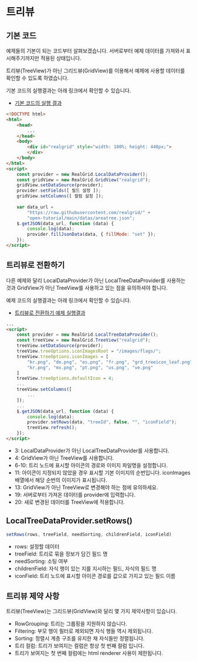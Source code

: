 # 트리뷰


## 기본 코드

예제들의 기본이 되는 코드부터 살펴보겠습니다.
서버로부터 예제 데이터를 가져와서 표시해주기까지만 적용된 상태입니다.

트리뷰(TreeView)가 아닌 그리드뷰(GridView)를 이용해서 예제에 사용할 데이터를 확인할 수 있도록 하였습니다.

기본 코드의 실행결과는 아래 링크에서 확인할 수 있습니다.
* [기본 코드의 실행 결과](http://10bun.tv/samples/realgrid2/part-2/03/step-00.html)

``` html
<!DOCTYPE html>
<html>
	<head>
        ...
	</head>
	<body>
		<div id="realgrid" style="width: 100%; height: 440px;">
		</div>
	</body>
</html>
<script>
    const provider = new RealGrid.LocalDataProvider();
    const gridView = new RealGrid.GridView("realgrid");
    gridView.setDataSource(provider);
    provider.setFields([ 필드 설정 ]);
    gridView.setColumns([ 컬럼 설정 ]);
	
    var data_url = 
		"https://raw.githubusercontent.com/realgrid/" +
    	"open-tutorial/main/datas/areatree.json";
    $.getJSON(data_url, function (data) {
        console.log(data);
        provider.fillJsonData(data, { fillMode: "set" });
    });
</script>
```


## 트리뷰로 전환하기

다른 예제와 달리 LocalDataProvider가 아닌 LocalTreeDataProvider를 사용하는 것과
GridView가 아닌 TreeView를 사용하고 있는 점을 유의하셔야 합니다.

예제 코드의 실행결과는 아래 링크에서 확인할 수 있습니다.
* [트리뷰로 전환하기 예제 실행결과](http://10bun.tv/samples/realgrid2/part-2/03/step-01.html)

``` html
...
<script>
    const provider = new RealGrid.LocalTreeDataProvider();
    const treeView = new RealGrid.TreeView("realgrid");
    treeView.setDataSource(provider);
    treeView.treeOptions.iconImagesRoot = "/images/flags/";
    treeView.treeOptions.iconImages = [
        "kr.png", "de.png", "es.png", "fr.png", "grd_treeicon_leaf.png", "hu.png", "is.png",
        "kr.png", "mx.png", "pt.png", "us.png", "ve.png"
    ]
    treeView.treeOptions.defaultIcon = 4;
	...
    treeView.setColumns([
		...
    ]);
	...
    $.getJSON(data_url, function (data) {
        console.log(data);
        provider.setRows(data, "treeId", false, "", "iconField");
        treeView.refresh();
    });
</script>
```
* 3: LocalDataProvider가 아닌 LocalTreeDataProvider를 사용합니다.
* 4: GridView가 아닌 TreeView를 사용합니다.
* 6-10: 트리 노드에 표시할 아이콘의 경로와 이미지 파일명을 설정합니다.
* 11: 아이콘이 지정되지 않았을 경우 표시할 기본 이미지의 순번입니다. iconImages 배열에서 해당 순번의 이미지가 표시됩니다.
* 13: GridView가 아닌 TreeView로 변경해야 하는 점에 유의하세요.
* 19: 서버로부터 가져온 데이터를 provider에 입력합니다.
* 20: 새로 변경된 데이터를 TreeView에 적용합니다.


## LocalTreeDataProvider.setRows()

``` js
setRows(rows, treeField, needSorting, childrenField, iconField)
```
* rows: 설정할 데이터
* treeField: 트리로 묶을 정보가 담긴 필드 명
* needSorting: 소팅 여부
* childrenField: 자식 행이 있는 지를 지시하는 필드, 자식의 필드 명
* iconField: 트리 노드에 표시할 아이콘 경로를 값으로 가지고 있는 필드 이름


## 트리뷰 제약 사항

트리뷰(TreeView)는 그리드뷰(GridView)와 달리 몇 가지 제약사항이 있습니다.
* RowGrouping: 트리는 그룹핑을 지원하지 않습니다.
* Filtering: 부모 행이 필터로 제외되면 자식 행들 역시 제외됩니다.
* Sorting: 정렬시 계층 구조를 유지한 채 자식들만 정렬됩니다.
* 트리 컬럼: 트리가 보여지는 컬럼은 항상 첫 번째 컬럼 입니다.
* 트리가 보여지는 첫 번째 컬럼에는 html renderer 사용이 제한됩니다.